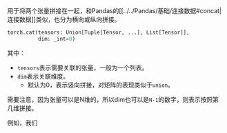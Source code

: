 用于将两个张量拼接在一起，和Pandas的[[../../Pandas/基础/连接数据#concat|连接数据]]类似，也分为横向或纵向拼接。

```python
torch.cat(tensors: Union[Tuple[Tensor, ...], List[Tensor]], 
		  dim: _int=0)
```
其中：
- `tensors`表示需要关联的张量，一般为一个列表。
- `dim`表示关联维度。
	- 默认为0，表示竖向拼接，对矩阵的表现类似于`union`。

需要注意，因为张量可以是N维的，所以dim也可以是`N-1`的数字，则表示按照第几维拼接。

例如，我们